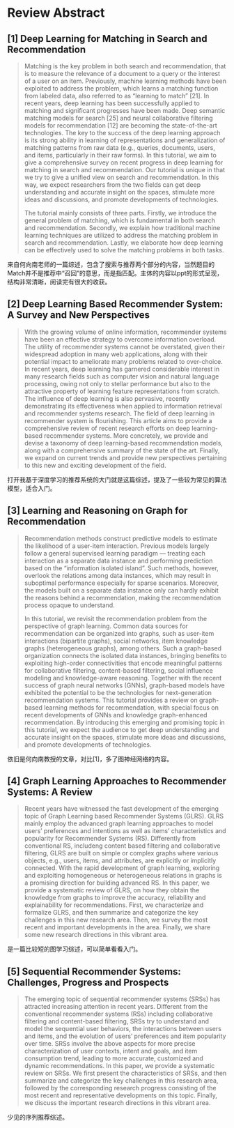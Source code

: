 # Review Abstract



## [1] Deep Learning for Matching in Search and Recommendation



> Matching is the key problem in both search and recommendation, that is to measure the relevance of a document to a query or the interest of a user on an item. Previously, machine learning methods have been exploited to address the problem, which learns a matching function from labeled data, also referred to as “learning to match” [21]. In recent years, deep learning has been successfully applied to matching and significant progresses have been made. Deep semantic matching models for search [25] and neural collaborative filtering models for recommendation [12] are becoming the state-of-the-art technologies. The key to the success of the deep learning approach is its strong ability in learning of representations and generalization of matching patterns from raw data (e.g., queries, documents, users, and items, particularly in their raw forms). In this tutorial, we aim to give a comprehensive survey on recent progress in deep learning for matching in search and recommendation. Our tutorial is unique in that we try to give a unified view on search and recommendation. In this way, we expect researchers from the two fields can get deep understanding and accurate insight on the spaces, stimulate more ideas and discussions, and promote developments of technologies.
>
> The tutorial mainly consists of three parts. Firstly, we introduce the general problem of matching, which is fundamental in both search and recommendation. Secondly, we explain how traditional machine learning techniques are utilized to address the matching problem in search and recommendation. Lastly, we elaborate how deep learning can be effectively used to solve the matching problems in both tasks.



来自何向南老师的一篇综述，包含了搜索与推荐两个部分的内容，当然题目的Match并不是推荐中“召回”的意思，而是指匹配。主体的内容以ppt的形式呈现，结构非常清晰，阅读完有很大的收获。



## [2] Deep Learning Based Recommender System: A Survey and New Perspectives



> With the growing volume of online information, recommender systems have been an effective strategy to overcome information overload. The utility of recommender systems cannot be overstated, given their widespread adoption in many web applications, along with their potential impact to ameliorate many problems related to over-choice. In recent years, deep learning has garnered considerable interest in many research fields such as computer vision and natural language processing, owing not only to stellar performance but also to the attractive property of learning feature representations from scratch. The influence of deep learning is also pervasive, recently demonstrating its effectiveness when applied to information retrieval and recommender systems research. The field of deep learning in recommender system is flourishing. This article aims to provide a comprehensive review of recent research efforts on deep learning-based recommender systems. More concretely, we provide and devise a taxonomy of deep learning-based recommendation models, along with a comprehensive summary of the state of the art. Finally, we expand on current trends and provide new perspectives pertaining to this new and exciting development of the field.



打开我基于深度学习的推荐系统的大门就是这篇综述，提及了一些较为常见的算法模型，适合入门。



## [3] Learning and Reasoning on Graph for Recommendation



> Recommendation methods construct predictive models to estimate the likelihood of a user-item interaction. Previous models largely follow a general supervised learning paradigm — treating each interaction as a separate data instance and performing prediction based on the “information isolated island”. Such methods, however, overlook the relations among data instances, which may result in suboptimal performance especially for sparse scenarios. Moreover, the models built on a separate data instance only can hardly exhibit the reasons behind a recommendation, making the recommendation process opaque to understand.
>
> In this tutorial, we revisit the recommendation problem from the perspective of graph learning. Common data sources for recommendation can be organized into graphs, such as user-item interactions (bipartite graphs), social networks, item knowledge graphs (heterogeneous graphs), among others. Such a graph-based organization connects the isolated data instances, bringing benefits to exploiting high-order connectivities that encode meaningful patterns for collaborative filtering, content-based filtering, social influence modeling and knowledge-aware reasoning. Together with the recent success of graph neural networks (GNNs), graph-based models have exhibited the potential to be the technologies for next-generation recommendation systems. This tutorial provides a review on graph-based learning methods for recommendation, with special focus on recent developments of GNNs and knowledge graph-enhanced recommendation. By introducing this emerging and promising topic in this tutorial, we expect the audience to get deep understanding and accurate insight on the spaces, stimulate more ideas and discussions, and promote developments of technologies.



依旧是何向南教授的文章，对比[1]，多了图神经网络的内容。



## [4] Graph Learning Approaches to Recommender Systems: A Review



> Recent years have witnessed the fast development of the emerging topic of Graph Learning based Recommender Systems (GLRS). GLRS mainly employ the advanced graph learning approaches to model users’ preferences and intentions as well as items’ characteristics and popularity for Recommender Systems (RS). Differently from conventional RS, includeng content based filtering and collaborative filtering, GLRS are built on simple or complex graphs where various objects, e.g., users, items, and attributes, are explicitly or implicitly connected. With the rapid development of graph learning, exploring and exploiting homogeneous or heterogeneous relations in graphs is a promising direction for building advanced RS. In this paper, we provide a systematic review of GLRS, on how they obtain the knowledge from graphs to improve the accuracy, reliability and explainability for recommendations. First, we characterize and formalize GLRS, and then summarize and categorize the key challenges in this new research area. Then, we survey the most recent and important developments in the area. Finally, we share some new research directions in this vibrant area.



是一篇比较短的图学习综述，可以简单看看入门。



## [5] Sequential Recommender Systems: Challenges, Progress and Prospects



> The emerging topic of sequential recommender systems (SRSs) has attracted increasing attention in recent years. Different from the conventional recommender systems (RSs) including collaborative filtering and content-based filtering, SRSs try to understand and model the sequential user behaviors, the interactions between users and items, and the evolution of users’ preferences and item popularity over time. SRSs involve the above aspects for more precise characterization of user contexts, intent and goals, and item consumption trend, leading to more accurate, customized and dynamic recommendations. In this paper, we provide a systematic review on SRSs. We first present the characteristics of SRSs, and then summarize and categorize the key challenges in this research area, followed by the corresponding research progress consisting of the most recent and representative developments on this topic. Finally, we discuss the important research directions in this vibrant area.



少见的序列推荐综述。

